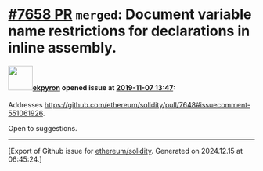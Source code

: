 # [\#7658 PR](https://github.com/ethereum/solidity/pull/7658) `merged`: Document variable name restrictions for declarations in inline assembly.

#### <img src="https://avatars.githubusercontent.com/u/1347491?v=4" width="50">[ekpyron](https://github.com/ekpyron) opened issue at [2019-11-07 13:47](https://github.com/ethereum/solidity/pull/7658):

Addresses https://github.com/ethereum/solidity/pull/7648#issuecomment-551061926.

Open to suggestions.




-------------------------------------------------------------------------------



[Export of Github issue for [ethereum/solidity](https://github.com/ethereum/solidity). Generated on 2024.12.15 at 06:45:24.]
